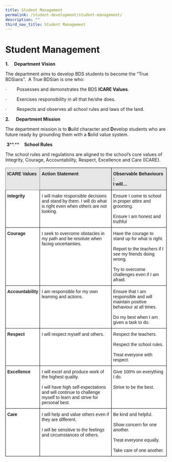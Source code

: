 ```yaml
---
title: Student Management
permalink: /student-development/student-management/
description: ""
third_nav_title: Student Management
---
```

Student Management
==================

**1.     Department** **Vision**

The department aims to develop BDS students to become the “True BDSians”.  A True BDSian is one who:

·        Possesses and demonstrates the BDS **ICARE Values**.

·        Exercises responsibility in all that he/she does.

·        Respects and observes all school rules and laws of the land.

**2.**     **Department Mission**

The department mission is to **B**uild character and **D**evelop students who are future ready by grounding them with a **S**olid value system.

 **3****.**    **School Rules** 

The school rules and regulations are aligned to the school’s core values of Integrity, Courage, Accountability, Respect, Excellence and Care (ICARE).


<style type="text/css">
.tg  {border-collapse:collapse;border-spacing:0;}
.tg td{border-color:black;border-style:solid;border-width:1px;font-family:Arial, sans-serif;font-size:14px;
  overflow:hidden;padding:10px 5px;word-break:normal;}
.tg th{border-color:black;border-style:solid;border-width:1px;font-family:Arial, sans-serif;font-size:14px;
  font-weight:normal;overflow:hidden;padding:10px 5px;word-break:normal;}
.tg .tg-jhp2{background-color:#E7E6E6;border-color:inherit;font-weight:bold;text-align:left;vertical-align:top}
.tg .tg-bcfl{background-color:#E7E6E6;font-weight:bold;text-align:left;vertical-align:top}
.tg .tg-dgl5{background-color:#FFF;font-weight:bold;text-align:left;vertical-align:top}
.tg .tg-ktyi{background-color:#FFF;text-align:left;vertical-align:top}
</style>
<table class="tg">
<thead>
  <tr>
    <th class="tg-jhp2">ICARE Values</th>
    <th class="tg-bcfl">Action Statement</th>
    <th class="tg-bcfl">Observable Behaviours :<br>I will…</th>
  </tr>
</thead>
<tbody>
  <tr>
    <td class="tg-dgl5">Integrity</td>
    <td class="tg-ktyi">I will make responsible decisions and stand by them. I will do what is right even when others are not looking.<br> </td>
    <td class="tg-ktyi">Ensure I come to school in proper attire and grooming.<br> <br>Ensure I am honest and truthful</td>
  </tr>
  <tr>
    <td class="tg-dgl5">Courage</td>
    <td class="tg-ktyi">I seek to overcome obstacles in my path and be resolute when facing uncertainties.<br> </td>
    <td class="tg-ktyi">Have the courage to stand up for what is right.<br> <br>Report to the teachers if I see my friends doing wrong.<br> <br>Try to overcome challenges even if I am afraid.<br> </td>
  </tr>
  <tr>
    <td class="tg-dgl5">Accountability<br> </td>
    <td class="tg-ktyi">I am responsible for my own learning and actions.</td>
    <td class="tg-ktyi">Ensure that I am responsible and will maintain positive behaviour at all times.<br> <br>Do my best when I am given a task to do.<br> </td>
  </tr>
  <tr>
    <td class="tg-dgl5">Respect</td>
    <td class="tg-ktyi">I will respect myself and others.<br> </td>
    <td class="tg-ktyi">Respect the teachers.<br> <br>Respect the school rules.<br> <br>Treat everyone with respect.<br> </td>
  </tr>
  <tr>
    <td class="tg-dgl5">Excellence</td>
    <td class="tg-ktyi">I will excel and produce work of the highest quality.<br> <br>I will have high self-expectations and will continue to challenge myself to learn and strive for personal best.<br> </td>
    <td class="tg-ktyi">Give 100% on everything I do.<br> <br>Strive to be the best.</td>
  </tr>
  <tr>
    <td class="tg-dgl5">Care</td>
    <td class="tg-ktyi">I will help and value others even if they are different.<br> <br>I will be sensitive to the feelings and circumstances of others.</td>
    <td class="tg-ktyi">Be kind and  helpful.<br> <br>Show concern for one another.<br> <br>Treat everyone equally.<br> <br>Take care of one another.</td>
  </tr>
</tbody>
</table>